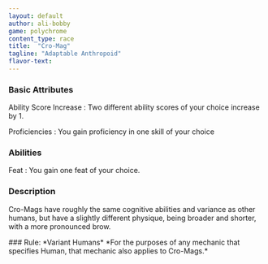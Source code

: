 ```yaml
---
layout: default
author: ali-bobby
game: polychrome
content_type: race
title:  "Cro-Mag"
tagline: "Adaptable Anthropoid"
flavor-text:
---
```


### Basic Attributes

Ability Score Increase
: Two different ability scores of your choice increase by 1.

Proficiencies
: You gain proficiency in one skill of your choice


### Abilities

Feat
: You gain one feat of your choice.

### Description

Cro-Mags have roughly the same cognitive abilities and variance as other humans, but have a slightly different physique, being broader and shorter, with a more pronounced brow.

<div class='rules-text' markdown='1'>
### Rule: *Variant Humans*
*For the purposes of any mechanic that specifies Human, that mechanic also applies to Cro-Mags.*
</div>
